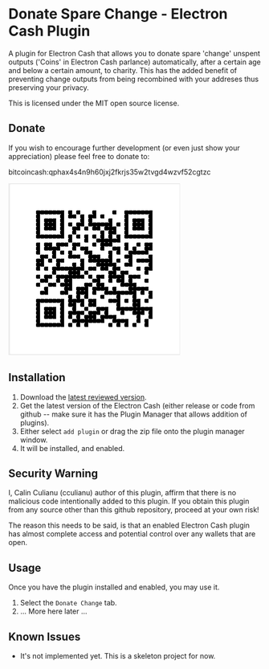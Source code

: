 # Donate Spare Change - Electron Cash Plugin #

A plugin for Electron Cash that allows you to donate spare 'change' unspent outputs ('Coins' in Electron Cash parlance) automatically, after a certain age and below a certain amount, to charity.  This has the added benefit of preventing change outputs from being recombined with your addreses thus preserving your privacy.

This is licensed under the MIT open source license.

## Donate ##

If you wish to encourage further development (or even just show your appreciation) please feel free to donate to:

  bitcoincash:qphax4s4n9h60jxj2fkrjs35w2tvgd4wzvf52cgtzc
  
![Screenshot](https://github.com/cculianu/DonateSpareChange/raw/master/donate.png)

## Installation ##

1. Download the [latest reviewed version](https://github.com/cculianu/DonateSpareChange/releases/download/v1.0/donate_spare_change.zip).
2. Get the latest version of the Electron Cash (either release or code from github -- make sure it has the Plugin Manager that allows addition of plugins).
3. Either select `add plugin` or drag the zip file onto the plugin manager window.
4. It will be installed, and enabled.

## Security Warning ##

I, Calin Culianu (cculianu) author of this plugin, affirm that there is no malicious code intentionally added to this plugin.  If you obtain this plugin from any source other than this github repository, proceed at your own risk!

The reason this needs to be said, is that an enabled Electron Cash plugin has almost complete access and potential control over any wallets that are open.

## Usage ##

Once you have the plugin installed and enabled, you may use it.

1. Select the `Donate Change` tab.
2. ... More here later ...

## Known Issues ##

* It's not implemented yet. This is a skeleton project for now.